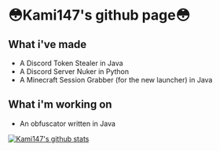<h1>😳Kami147's github page😳</h1>

<h2>What i've made</h2>
<ul>
  <li>A Discord Token Stealer in Java</li>
  <li>A Discord Server Nuker in Python</li>
  <li>A Minecraft Session Grabber (for the new launcher) in Java</li>
</ul>
<h2>What i'm working on</h2>
<ul>
  <li>An obfuscator written in Java</li>
</ul>

[![Kami147's github stats](https://github-readme-stats.vercel.app/api?username=Kami147)](https://github.com/anuraghazra/github-readme-stats)
